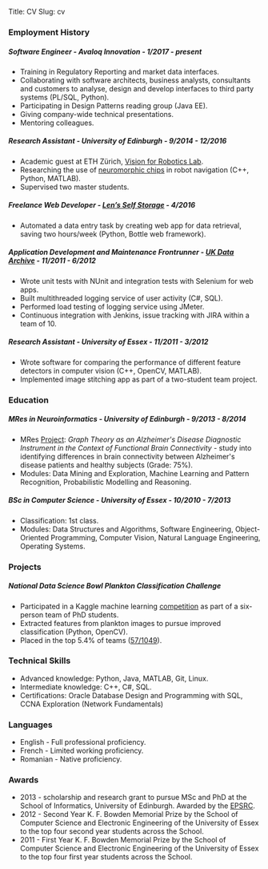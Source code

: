 Title: CV
Slug: cv

### **Employment History**

##### **Software Engineer** - **Avaloq Innovation** - 1/2017 - present

- Training in Regulatory Reporting and market data interfaces.
- Collaborating with software architects, business analysts, consultants and customers to analyse, design and develop interfaces to third party systems (PL/SQL, Python).
- Participating in Design Patterns reading group (Java EE).
- Giving company-wide technical presentations.
- Mentoring colleagues.

##### **Research Assistant** - **University of Edinburgh** - 9/2014 - 12/2016

- Academic guest at ETH Zürich, [Vision for Robotics Lab](http://www.v4rl.ethz.ch/).
- Researching the use of [neuromorphic chips](http://inilabs.com/products/dynamic-vision-sensors/) in robot navigation (C++, Python, MATLAB).
- Supervised two master students.

##### **Freelance Web Developer** - **[Len’s Self Storage](http://www.lenlothian.com)** - 4/2016

- Automated a data entry task by creating web app for data retrieval, saving two hours/week (Python, Bottle web framework).

##### **Application Development and Maintenance Frontrunner** - **[UK Data Archive](http://www.data-archive.ac.uk)** - 11/2011 - 6/2012

- Wrote unit tests with NUnit and integration tests with Selenium for web apps.
- Built multithreaded logging service of user activity (C#, SQL).
- Performed load testing of logging service using JMeter.
- Continuous integration with Jenkins, issue tracking with JIRA within a team of 10.

##### **Research Assistant** - **University of Essex** - 11/2011 - 3/2012

- Wrote software for comparing the performance of different feature detectors in computer vision (C++, OpenCV, MATLAB).
- Implemented image stitching app as part of a two-student team project.

### **Education**

##### **MRes in Neuroinformatics** - **University of Edinburgh** - 9/2013 - 8/2014

- MRes [Project](https://github.com/dnstanciu/masters-project/): *Graph Theory as an Alzheimer's Disease Diagnostic Instrument in the Context of Functional Brain Connectivity* - study into identifying differences in brain connectivity between Alzheimer's disease patients and healthy subjects (Grade: 75%).
- Modules: Data Mining and Exploration, Machine Learning and Pattern Recognition, Probabilistic Modelling and Reasoning.

##### **BSc in Computer Science** - **University of Essex** - 10/2010 - 7/2013

- Classification: 1st class.
- Modules: Data Structures and Algorithms, Software Engineering, Object-Oriented Programming, Computer Vision, Natural Language Engineering, Operating Systems.

### **Projects**

##### **National Data Science Bowl Plankton Classification Challenge**

- Participated in a Kaggle machine learning [competition](https://www.kaggle.com/c/datasciencebowl) as part of a six-person team of PhD students.
- Extracted features from plankton images to pursue improved classification (Python, OpenCV).
- Placed in the top 5.4% of teams ([57/1049](https://www.kaggle.com/c/datasciencebowl/leaderboard/private#team-134151)).

### **Technical Skills**

- Advanced knowledge: Python, Java, MATLAB, Git, Linux.
- Intermediate knowledge: C++, C#, SQL.
- Certifications: Oracle Database Design and Programming with SQL, CCNA Exploration (Network Fundamentals)

### **Languages**

- English - Full professional proficiency.
- French - Limited working proficiency.
- Romanian - Native proficiency.

### **Awards**

- 2013 - scholarship and research grant to pursue MSc and PhD at the School of Informatics, University of Edinburgh. Awarded by the [EPSRC](https://www.epsrc.ac.uk).
- 2012 - Second Year K. F. Bowden Memorial Prize by the School of Computer Science and Electronic Engineering of the University of Essex to the top four second year students across the School.
- 2011 - First Year K. F. Bowden Memorial Prize by the School of Computer Science and Electronic Engineering of the University of Essex to the top four first year students across the School.
